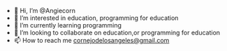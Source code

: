 - 👋 Hi, I’m @Angiecorn
- 👀 I’m interested in education, programming for education
- 🌱 I’m currently learning programming
- 💞️ I’m looking to collaborate on education,or programming for education
- 📫 How to reach me cornejodelosangeles@gmail.com

<!---
Angiecorn/Angiecorn is a ✨ special ✨ repository because its `README.md` (this file) appears on your GitHub profile.
You can click the Preview link to take a look at your changes.
--->
